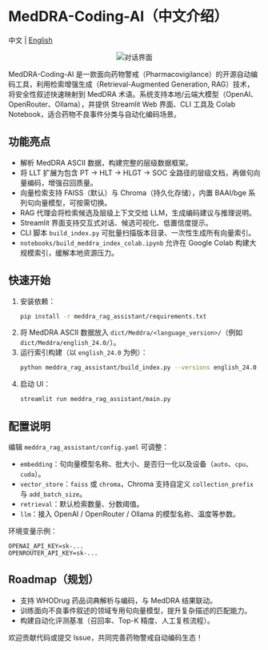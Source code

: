 # MedDRA-Coding-AI（中文介绍）

中文 | [English](README.md)

<p align="center">
  <img src="images/Screenshot 2025-10-10 at 11.25.04 PM.png" alt="对话界面" />
</p>

MedDRA-Coding-AI 是一款面向药物警戒（Pharmacovigilance）的开源自动编码工具，利用检索增强生成（Retrieval-Augmented Generation, RAG）技术，将安全性叙述快速映射到 MedDRA 术语。系统支持本地/云端大模型（OpenAI、OpenRouter、Ollama），并提供 Streamlit Web 界面、CLI 工具及 Colab Notebook，适合药物不良事件分类与自动化编码场景。


## 功能亮点
- 解析 MedDRA ASCII 数据，构建完整的层级数据框架。
- 将 LLT 扩展为包含 PT → HLT → HLGT → SOC 全路径的层级文档，再做句向量编码，增强召回质量。
- 向量检索支持 FAISS（默认）与 Chroma（持久化存储），内置 BAAI/bge 系列句向量模型，可按需切换。
- RAG 代理会将检索候选及层级上下文交给 LLM，生成编码建议与推理说明。
- Streamlit 界面支持交互式对话、候选可视化、低置信度提示。
- CLI 脚本 `build_index.py` 可批量扫描版本目录、一次性生成所有向量索引。
- `notebooks/build_meddra_index_colab.ipynb` 允许在 Google Colab 构建大规模索引，缓解本地资源压力。

## 快速开始
1. 安装依赖：
   ```bash
   pip install -r meddra_rag_assistant/requirements.txt
   ```
2. 将 MedDRA ASCII 数据放入 `dict/Meddra/<language_version>/`（例如 `dict/Meddra/english_24.0/`）。
3. 运行索引构建（以 `english_24.0` 为例）：
   ```bash
   python meddra_rag_assistant/build_index.py --versions english_24.0 --force
   ```
4. 启动 UI：
   ```bash
   streamlit run meddra_rag_assistant/main.py
   ```

## 配置说明
编辑 `meddra_rag_assistant/config.yaml` 可调整：
- `embedding`：句向量模型名称、批大小、是否归一化以及设备（`auto`、`cpu`、`cuda`）。
- `vector_store`：`faiss` 或 `chroma`，Chroma 支持自定义 `collection_prefix` 与 `add_batch_size`。
- `retrieval`：默认检索数量、分数阈值。
- `llm`：接入 OpenAI / OpenRouter / Ollama 的模型名称、温度等参数。

环境变量示例：
```
OPENAI_API_KEY=sk-...
OPENROUTER_API_KEY=sk-...
```

## Roadmap（规划）
- 支持 WHODrug 药品词典解析与编码，与 MedDRA 结果联动。
- 训练面向不良事件叙述的领域专用句向量模型，提升复杂描述的匹配能力。
- 构建自动化评测基准（召回率、Top-K 精度、人工复核流程）。

欢迎贡献代码或提交 Issue，共同完善药物警戒自动编码生态！

